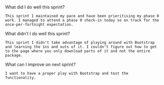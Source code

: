  What did I do well this sprint?
    
    This sprint I maintained my pace and have been prioritising my phase 0 work. I managed to attend a phase 0 check-in today so on track for the once-per-fortnight expectation.

 What didn't I do well this sprint?

    This sprint I didn't take advantage of playing around with Bootstrap and learning the ins and outs of it. I couldn't figure out how to get to the page where you only download parts of it and not the entire package.

 What can I improve on next sprint?

    I want to have a proper play with Bootstrap and test the functionality.

    